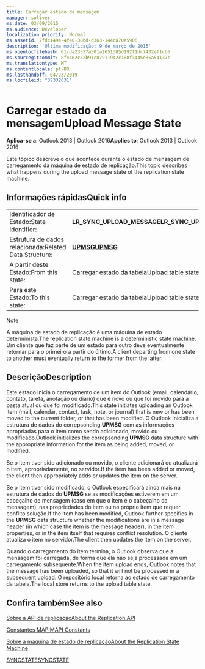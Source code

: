 ```yaml
---
title: Carregar estado da mensagem
manager: soliver
ms.date: 03/09/2015
ms.audience: Developer
localization_priority: Normal
ms.assetid: 7fdc1494-4f40-38bd-d363-144ca70e5906
description: 'Última modificação: 9 de março de 2015'
ms.openlocfilehash: 61cda23557a501a2651385d192f1dc7432ef1cb5
ms.sourcegitcommit: 8fe462c32b91c87911942c188f3445e85a54137c
ms.translationtype: MT
ms.contentlocale: pt-BR
ms.lasthandoff: 04/23/2019
ms.locfileid: "32332631"
---
```

# <a name="upload-message-state"></a><span data-ttu-id="cb9ed-103">Carregar estado da mensagem</span><span class="sxs-lookup"><span data-stu-id="cb9ed-103">Upload Message State</span></span>

  
  
<span data-ttu-id="cb9ed-104">**Aplica-se a**: Outlook 2013 | Outlook 2016</span><span class="sxs-lookup"><span data-stu-id="cb9ed-104">**Applies to**: Outlook 2013 | Outlook 2016</span></span> 
  
 <span data-ttu-id="cb9ed-105">Este tópico descreve o que acontece durante o estado de mensagem de carregamento da máquina de estado de replicação.</span><span class="sxs-lookup"><span data-stu-id="cb9ed-105">This topic describes what happens during the upload message state of the replication state machine.</span></span> 
  
## <a name="quick-info"></a><span data-ttu-id="cb9ed-106">Informações rápidas</span><span class="sxs-lookup"><span data-stu-id="cb9ed-106">Quick info</span></span>

|||
|:-----|:-----|
|<span data-ttu-id="cb9ed-107">Identificador de Estado:</span><span class="sxs-lookup"><span data-stu-id="cb9ed-107">State Identifier:</span></span>  <br/> |<span data-ttu-id="cb9ed-108">**LR_SYNC_UPLOAD_MESSAGE**</span><span class="sxs-lookup"><span data-stu-id="cb9ed-108">**LR_SYNC_UPLOAD_MESSAGE**</span></span> <br/> |
|<span data-ttu-id="cb9ed-109">Estrutura de dados relacionada:</span><span class="sxs-lookup"><span data-stu-id="cb9ed-109">Related Data Structure:</span></span>  <br/> |<span data-ttu-id="cb9ed-110">**[UPMSG](upmsg.md)**</span><span class="sxs-lookup"><span data-stu-id="cb9ed-110">**[UPMSG](upmsg.md)**</span></span> <br/> |
|<span data-ttu-id="cb9ed-111">A partir deste Estado:</span><span class="sxs-lookup"><span data-stu-id="cb9ed-111">From this state:</span></span>  <br/> |[<span data-ttu-id="cb9ed-112">Carregar estado da tabela</span><span class="sxs-lookup"><span data-stu-id="cb9ed-112">Upload table state</span></span>](upload-table-state.md) <br/> |
|<span data-ttu-id="cb9ed-113">Para este Estado:</span><span class="sxs-lookup"><span data-stu-id="cb9ed-113">To this state:</span></span>  <br/> |<span data-ttu-id="cb9ed-114">Carregar estado da tabela</span><span class="sxs-lookup"><span data-stu-id="cb9ed-114">Upload table state</span></span>  <br/> |
   
> [!NOTE]
> <span data-ttu-id="cb9ed-115">A máquina de estado de replicação é uma máquina de estado determinista.</span><span class="sxs-lookup"><span data-stu-id="cb9ed-115">The replication state machine is a deterministic state machine.</span></span> <span data-ttu-id="cb9ed-116">Um cliente que faz parte de um estado para outro deve eventualmente retornar para o primeiro a partir do último.</span><span class="sxs-lookup"><span data-stu-id="cb9ed-116">A client departing from one state to another must eventually return to the former from the latter.</span></span> 
  
## <a name="description"></a><span data-ttu-id="cb9ed-117">Descrição</span><span class="sxs-lookup"><span data-stu-id="cb9ed-117">Description</span></span>

<span data-ttu-id="cb9ed-118">Este estado inicia o carregamento de um item do Outlook (email, calendário, contato, tarefa, anotação ou diário) que é novo ou que foi movido para a pasta atual ou que foi modificado.</span><span class="sxs-lookup"><span data-stu-id="cb9ed-118">This state initiates uploading an Outlook item (mail, calendar, contact, task, note, or journal) that is new or has been moved to the current folder, or that has been modified.</span></span> <span data-ttu-id="cb9ed-119">O Outlook Inicializa a estrutura de dados do correpsonding **UPMSG** com as informações apropriadas para o item como sendo adicionado, movido ou modificado.</span><span class="sxs-lookup"><span data-stu-id="cb9ed-119">Outlook initializes the correpsonding **UPMSG** data structure with the appropriate information for the item as being added, moved, or modified.</span></span> 
  
<span data-ttu-id="cb9ed-120">Se o item tiver sido adicionado ou movido, o cliente adicionará ou atualizará o item, apropriadamente, no servidor.</span><span class="sxs-lookup"><span data-stu-id="cb9ed-120">If the item has been added or moved, the client then appropriately adds or updates the item on the server.</span></span> 
  
<span data-ttu-id="cb9ed-121">Se o item tiver sido modificado, o Outlook especificará ainda mais na estrutura de dados do **UPMSG** se as modificações estiverem em um cabeçalho de mensagem (caso em que o item é o cabeçalho da mensagem), nas propriedades do item ou no próprio item que requer conflito solução.</span><span class="sxs-lookup"><span data-stu-id="cb9ed-121">If the item has been modified, Outlook further specifies in the **UPMSG** data structure whether the modifications are in a message header (in which case the item is the message header), in the item properties, or in the item itself that requires conflict resolution.</span></span> <span data-ttu-id="cb9ed-122">O cliente atualiza o item no servidor.</span><span class="sxs-lookup"><span data-stu-id="cb9ed-122">The client then updates the item on the server.</span></span> 
  
<span data-ttu-id="cb9ed-123">Quando o carregamento do item termina, o Outlook observa que a mensagem foi carregada, de forma que ela não seja processada em um carregamento subsequente.</span><span class="sxs-lookup"><span data-stu-id="cb9ed-123">When the item upload ends, Outlook notes that the message has been uploaded, so that it will not be processed in a subsequent upload.</span></span> <span data-ttu-id="cb9ed-124">O repositório local retorna ao estado de carregamento da tabela.</span><span class="sxs-lookup"><span data-stu-id="cb9ed-124">The local store returns to the upload table state.</span></span>
  
## <a name="see-also"></a><span data-ttu-id="cb9ed-125">Confira também</span><span class="sxs-lookup"><span data-stu-id="cb9ed-125">See also</span></span>



[<span data-ttu-id="cb9ed-126">Sobre a API de replicação</span><span class="sxs-lookup"><span data-stu-id="cb9ed-126">About the Replication API</span></span>](about-the-replication-api.md)
  
[<span data-ttu-id="cb9ed-127">Constantes MAPI</span><span class="sxs-lookup"><span data-stu-id="cb9ed-127">MAPI Constants</span></span>](mapi-constants.md)
  
[<span data-ttu-id="cb9ed-128">Sobre a máquina de estado de replicação</span><span class="sxs-lookup"><span data-stu-id="cb9ed-128">About the Replication State Machine</span></span>](about-the-replication-state-machine.md)
  
[<span data-ttu-id="cb9ed-129">SYNCSTATE</span><span class="sxs-lookup"><span data-stu-id="cb9ed-129">SYNCSTATE</span></span>](syncstate.md)

